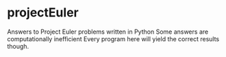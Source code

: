 # projectEuler

Answers to Project Euler problems written in Python
Some answers are computationally inefficient
Every program here will yield the correct results though.
